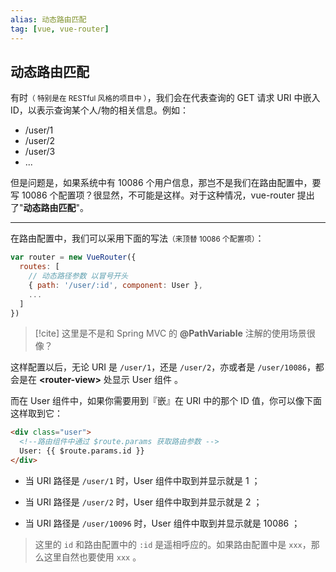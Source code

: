 ```yaml
---
alias: 动态路由匹配
tag: [vue, vue-router]
---
```


## 动态路由匹配

有时<small>（ 特别是在 RESTful 风格的项目中 ）</small>，我们会在代表查询的 GET 请求 URI 中嵌入 ID，以表示查询某个人/物的相关信息。例如：

- /user/1
- /user/2
- /user/3
- ...

但是问题是，如果系统中有 10086 个用户信息，那岂不是我们在路由配置中，要写 10086 个配置项？很显然，不可能是这样。对于这种情况，vue-router 提出了"**动态路由匹配**"。

---

在路由配置中，我们可以采用下面的写法<small>（来顶替 10086 个配置项）</small>：

```js
var router = new VueRouter({
  routes: [
    // 动态路径参数 以冒号开头
    { path: '/user/:id', component: User },
    ...
  ]
})
```

> [!cite] 这里是不是和 Spring MVC 的 **@PathVariable** 注解的使用场景很像？

这样配置以后，无论 URI 是 `/user/1`，还是 `/user/2`，亦或者是 `/user/10086`，都会是在 **\<router-view\>** 处显示 User 组件 。

而在 User 组件中，如果你需要用到『嵌』在 URI 中的那个 ID 值，你可以像下面这样取到它：

``` html
<div class="user">
  <!--路由组件中通过 $route.params 获取路由参数 -->
  User: {{ $route.params.id }}
</div>
```

- 当 URI 路径是 `/user/1` 时，User 组件中取到并显示就是 1 ；

- 当 URI 路径是 `/user/2` 时，User 组件中取到并显示就是 2 ；

- 当 URI 路径是 `/user/10096` 时，User 组件中取到并显示就是 10086 ；

> 这里的 `id` 和路由配置中的 `:id` 是遥相呼应的。如果路由配置中是 `xxx`，那么这里自然也要使用 `xxx` 。


